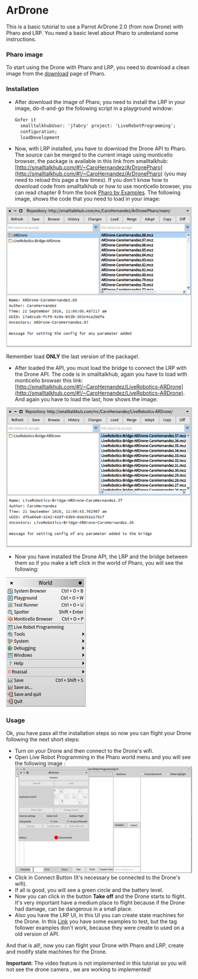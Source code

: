 # ArDrone
This is a basic tutorial to use a Parrot ArDrone 2.0 (from now Drone) with Pharo and LRP. You need a basic level about Pharo to undestand some instructions.

### Pharo image
To start using the Drone with Pharo and LRP, you need to download a clean image from the [download](https://pharo.org/web/download) page of Pharo.

### Installation
* After download the image of Pharo, you need to install the LRP in your image, do-it-and-go the following script in a playground window:

  ```pharo
  Gofer it
    smalltalkhubUser: 'jfabry' project: 'LiveRobotProgramming';
    configuration;
    loadDevelopment
  ```
  
* Now, with LRP installed, you have to download the Drone API to Pharo. The source can be merged to the current image using monticello browser, the package is available in this link from smalltalkhub: [http://smalltalkhub.com/#!/~CaroHernandez/ArDronePharo](http://smalltalkhub.com/#!/~CaroHernandez/ArDronePharo) (you may need to reload this page a few times). If you don't know how to download code from smalltalkhub or how to use monticello browser, you can read chapter 8 from the book [Pharo by Examples](http://files.pharo.org/books/updated-pharo-by-example/). The following image, shows the code that you need to load in your image: 

![monticello browser Drone-API](/img/PharoAPIDroneInstallation.png)

  Remember load **ONLY** the last version of the package!. 

* After loaded the API, you must load the bridge to connect the LRP with the Drone API. The code is in smalltalkhub, again you have to load with monticello browser this link: [http://smalltalkhub.com/#!/~CaroHernandez/LiveRobotics-ARDrone](http://smalltalkhub.com/#!/~CaroHernandez/LiveRobotics-ARDrone). And again you have to load the last, how shows the image: 

![monticello browser bridge](/img/PharoBridgeLRP-ArDrone.png)

* Now you have installed the Drone API, the LRP and the bridge between them so if you make a left click in the world of Pharo, you will see the following:

![lrp in pharo world menu](/img/PharoWorldMenu.png)

### Usage

Ok, you have pass all the installation steps so now you can flight your Drone following the next short steps:

* Turn on your Drone and then connect to the Drone's wifi.
* Open Live Robot Programming in the Pharo world menu and you will see the following image :
![LRP drone connect](/img/LRPDroneConnection.png)
* Click in Connect Button (It's necessary be connected to the Drone's wifi).
* If all is good, you will see a green circle and the battery level.
* Now you can click in the button **Take off** and the Drone starts to flight. It's very important have a medium place to flight because if the Drone had damage, can be dangerous in a small place. 
* Also you have the LRP UI, in this UI you can create state machines for the Drone. In this [Link](https://github.com/carolahp/ARDroneLRP-Tests) you have some examples to test, but the tag follower examples don't work, because they were create to used on a old version of API. 

And that is all!, now you can flight your Drone with Pharo and LRP, create and modify state machines for the Drone.

**Important:** The video feature is not implemented in this tutorial so you will not see the drone camera , we are working to implemented!
